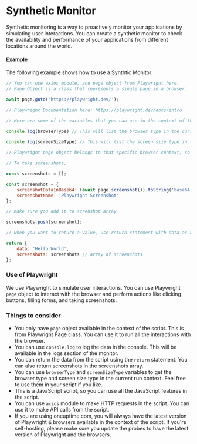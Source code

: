 # Synthetic Monitor

Synthetic monitoring is a way to proactively monitor your applications by simulating user interactions. You can create a synthetic monitor to check the availability and performance of your applications from different locations around the world.

#### Example

The following example shows how to use a Synthtic Monitor:

```javascript
// You can use axios module, and page object from Playwright here.
// Page Object is a class that represents a single page in a browser.

await page.goto('https://playwright.dev/');

// Playwright Documentation here: https://playwright.dev/docs/intro

// Here are some of the variables that you can use in the context of the monitored object:

console.log(browserType) // This will list the browser type in the current run context - Chromium, Firefox, Webkit

console.log(screenSizeType) // This will list the screen size type in the current run context - Mobile, Tablet, Desktop

// Playwright page object belongs to that specific browser context, so you can use it to interact with the browser.

// To take screenshots,

const screenshots = [];

const screenshot = {
    screenshotDataInBase64: (await page.screenshot()).toString('base64'), // returns base64 encoded image
    screenshotName: 'Playwright Screenshot'
};

// make sure you add it to screnshot array

screenshots.push(screenshot);

// when you want to return a value, use return statement with data as a prop. You can also add screenshots in the screenshots array.

return {
    data: 'Hello World',
    screenshots: screenshots // array of screenshots
};
```

### Use of Playwright

We use Playwright to simulate user interactions. You can use Playwright `page` object to interact with the browser and perform actions like clicking buttons, filling forms, and taking screenshots. 

### Things to consider

- You only have `page` object available in the context of the script. This is from Playwright Page class. You can use it to run all the interactions with the browser.
- You can use `console.log` to log the data in the console. This will be available in the logs section of the monitor.
- You can return the data from the script using the `return` statement. You can also return screenshots in the screenshots array.
- You can use `browserType` and `screenSizeType` variables to get the browser type and screen size type in the current run context. Feel free to use them in your script if you like. 
- This is a JavaScript script, so you can use all the JavaScript features in the script.
- You can use `axios` module to make HTTP requests in the script. You can use it to make API calls from the script.
- If you are using oneuptime.com, you will always have the latest version of Playwright & browsers available in the context of the script. If you're self-hosting, please make sure you update the probes to have the latest version of Playwright and the browsers. 